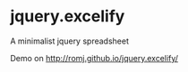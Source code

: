 jquery.excelify
===============

A minimalist jquery spreadsheet

Demo on http://romj.github.io/jquery.excelify/

